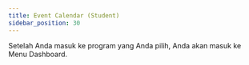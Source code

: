 ```yaml
---
title: Event Calendar (Student)
sidebar_position: 30
---
```

Setelah Anda masuk ke program yang Anda pilih, Anda akan masuk ke Menu Dashboard.
